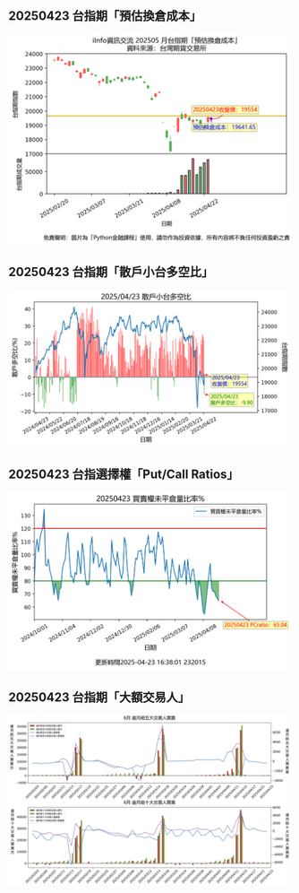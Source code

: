 ## 20250423 台指期「預估換倉成本」
![](images/txfcost.png)

## 20250423 台指期「散戶小台多空比」
![](images/bbiri.png)

## 20250423 台指選擇權「Put/Call Ratios」
![](images/pcratio.png)

## 20250423 台指期「大額交易人」
![](images/blocktrade.png)

